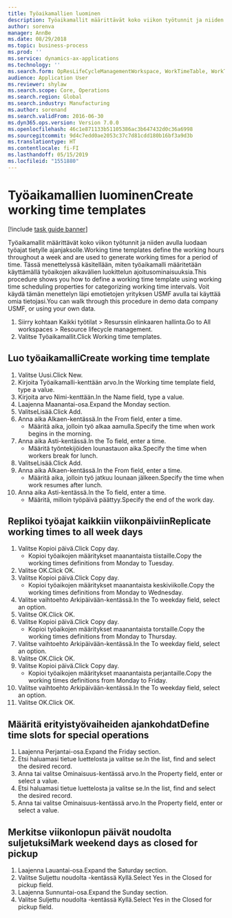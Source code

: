 ```yaml
---
title: Työaikamallien luominen
description: Työaikamallit määrittävät koko viikon työtunnit ja niiden avulla luodaan työajat tietylle ajanjaksolle.
author: sorenva
manager: AnnBe
ms.date: 08/29/2018
ms.topic: business-process
ms.prod: ''
ms.service: dynamics-ax-applications
ms.technology: ''
ms.search.form: OpResLifeCycleManagementWorkspace, WorkTimeTable, WorkTimeCopyDayDialog
audience: Application User
ms.reviewer: shylaw
ms.search.scope: Core, Operations
ms.search.region: Global
ms.search.industry: Manufacturing
ms.author: sorenand
ms.search.validFrom: 2016-06-30
ms.dyn365.ops.version: Version 7.0.0
ms.openlocfilehash: 46c1e871133b51105386ac3b647432d0c36a6998
ms.sourcegitcommit: 9d4c7edd0ae2053c37c7d81cdd180b16bf3a9d3b
ms.translationtype: HT
ms.contentlocale: fi-FI
ms.lasthandoff: 05/15/2019
ms.locfileid: "1551880"
---
```

# <a name="create-working-time-templates"></a><span data-ttu-id="76673-103">Työaikamallien luominen</span><span class="sxs-lookup"><span data-stu-id="76673-103">Create working time templates</span></span>

[!include [task guide banner](../../includes/task-guide-banner.md)]

<span data-ttu-id="76673-104">Työaikamallit määrittävät koko viikon työtunnit ja niiden avulla luodaan työajat tietylle ajanjaksolle.</span><span class="sxs-lookup"><span data-stu-id="76673-104">Working time templates define the working hours throughout a week and are used to generate working times for a period of time.</span></span> <span data-ttu-id="76673-105">Tässä menettelyssä käsitellään, miten työaikamalli määritetään käyttämällä työaikojen aikavälien luokittelun ajoitusominaisuuksia.</span><span class="sxs-lookup"><span data-stu-id="76673-105">This procedure shows you how to define a working time template using working time scheduling properties for categorizing working time intervals.</span></span> <span data-ttu-id="76673-106">Voit käydä tämän menettelyn läpi emotietojen yrityksen USMF avulla tai käyttää omia tietojasi.</span><span class="sxs-lookup"><span data-stu-id="76673-106">You can walk through this procedure in demo data company USMF, or using your own data.</span></span>

1. <span data-ttu-id="76673-107">Siirry kohtaan Kaikki työtilat > Resurssin elinkaaren hallinta.</span><span class="sxs-lookup"><span data-stu-id="76673-107">Go to All workspaces > Resource lifecycle management.</span></span>
2. <span data-ttu-id="76673-108">Valitse Työaikamallit.</span><span class="sxs-lookup"><span data-stu-id="76673-108">Click Working time templates.</span></span>

## <a name="create-working-time-template"></a><span data-ttu-id="76673-109">Luo työaikamalli</span><span class="sxs-lookup"><span data-stu-id="76673-109">Create working time template</span></span>
1. <span data-ttu-id="76673-110">Valitse Uusi.</span><span class="sxs-lookup"><span data-stu-id="76673-110">Click New.</span></span>
2. <span data-ttu-id="76673-111">Kirjoita Työaikamalli-kenttään arvo.</span><span class="sxs-lookup"><span data-stu-id="76673-111">In the Working time template field, type a value.</span></span>
3. <span data-ttu-id="76673-112">Kirjoita arvo Nimi-kenttään.</span><span class="sxs-lookup"><span data-stu-id="76673-112">In the Name field, type a value.</span></span>
4. <span data-ttu-id="76673-113">Laajenna Maanantai-osa.</span><span class="sxs-lookup"><span data-stu-id="76673-113">Expand the Monday section.</span></span>
5. <span data-ttu-id="76673-114">ValitseLisää.</span><span class="sxs-lookup"><span data-stu-id="76673-114">Click Add.</span></span>
6. <span data-ttu-id="76673-115">Anna aika Alkaen-kentässä.</span><span class="sxs-lookup"><span data-stu-id="76673-115">In the From field, enter a time.</span></span>
    * <span data-ttu-id="76673-116">Määritä aika, jolloin työ alkaa aamulla.</span><span class="sxs-lookup"><span data-stu-id="76673-116">Specify the time when work begins in the morning.</span></span>  
7. <span data-ttu-id="76673-117">Anna aika Asti-kentässä.</span><span class="sxs-lookup"><span data-stu-id="76673-117">In the To field, enter a time.</span></span>
    * <span data-ttu-id="76673-118">Määritä työntekijöiden lounastauon aika.</span><span class="sxs-lookup"><span data-stu-id="76673-118">Specify the time when workers break for lunch.</span></span>  
8. <span data-ttu-id="76673-119">ValitseLisää.</span><span class="sxs-lookup"><span data-stu-id="76673-119">Click Add.</span></span>
9. <span data-ttu-id="76673-120">Anna aika Alkaen-kentässä.</span><span class="sxs-lookup"><span data-stu-id="76673-120">In the From field, enter a time.</span></span>
    * <span data-ttu-id="76673-121">Määritä aika, jolloin työ jatkuu lounaan jälkeen.</span><span class="sxs-lookup"><span data-stu-id="76673-121">Specify the time when work resumes after lunch.</span></span>  
10. <span data-ttu-id="76673-122">Anna aika Asti-kentässä.</span><span class="sxs-lookup"><span data-stu-id="76673-122">In the To field, enter a time.</span></span>
    * <span data-ttu-id="76673-123">Määritä, milloin työpäivä päättyy.</span><span class="sxs-lookup"><span data-stu-id="76673-123">Specify the end of the work day.</span></span>  

## <a name="replicate-working-times-to-all-week-days"></a><span data-ttu-id="76673-124">Replikoi työajat kaikkiin viikonpäiviin</span><span class="sxs-lookup"><span data-stu-id="76673-124">Replicate working times to all week days</span></span>
1. <span data-ttu-id="76673-125">Valitse Kopioi päivä.</span><span class="sxs-lookup"><span data-stu-id="76673-125">Click Copy day.</span></span>
    * <span data-ttu-id="76673-126">Kopioi työaikojen määritykset maanantaista tiistaille.</span><span class="sxs-lookup"><span data-stu-id="76673-126">Copy the working times definitions from Monday to Tuesday.</span></span>  
2. <span data-ttu-id="76673-127">Valitse OK.</span><span class="sxs-lookup"><span data-stu-id="76673-127">Click OK.</span></span>
3. <span data-ttu-id="76673-128">Valitse Kopioi päivä.</span><span class="sxs-lookup"><span data-stu-id="76673-128">Click Copy day.</span></span>
    * <span data-ttu-id="76673-129">Kopioi työaikojen määritykset maanantaista keskiviikolle.</span><span class="sxs-lookup"><span data-stu-id="76673-129">Copy the working times definitions from Monday to Wednesday.</span></span>  
4. <span data-ttu-id="76673-130">Valitse vaihtoehto Arkipäivään-kentässä.</span><span class="sxs-lookup"><span data-stu-id="76673-130">In the To weekday field, select an option.</span></span>
5. <span data-ttu-id="76673-131">Valitse OK.</span><span class="sxs-lookup"><span data-stu-id="76673-131">Click OK.</span></span>
6. <span data-ttu-id="76673-132">Valitse Kopioi päivä.</span><span class="sxs-lookup"><span data-stu-id="76673-132">Click Copy day.</span></span>
    * <span data-ttu-id="76673-133">Kopioi työaikojen määritykset maanantaista torstaille.</span><span class="sxs-lookup"><span data-stu-id="76673-133">Copy the working times definitions from Monday to Thursday.</span></span>  
7. <span data-ttu-id="76673-134">Valitse vaihtoehto Arkipäivään-kentässä.</span><span class="sxs-lookup"><span data-stu-id="76673-134">In the To weekday field, select an option.</span></span>
8. <span data-ttu-id="76673-135">Valitse OK.</span><span class="sxs-lookup"><span data-stu-id="76673-135">Click OK.</span></span>
9. <span data-ttu-id="76673-136">Valitse Kopioi päivä.</span><span class="sxs-lookup"><span data-stu-id="76673-136">Click Copy day.</span></span>
    * <span data-ttu-id="76673-137">Kopioi työaikojen määritykset maanantaista perjantaille.</span><span class="sxs-lookup"><span data-stu-id="76673-137">Copy the working times definitions from Monday to Friday.</span></span>  
10. <span data-ttu-id="76673-138">Valitse vaihtoehto Arkipäivään-kentässä.</span><span class="sxs-lookup"><span data-stu-id="76673-138">In the To weekday field, select an option.</span></span>
11. <span data-ttu-id="76673-139">Valitse OK.</span><span class="sxs-lookup"><span data-stu-id="76673-139">Click OK.</span></span>

## <a name="define-time-slots-for-special-operations"></a><span data-ttu-id="76673-140">Määritä erityistyövaiheiden ajankohdat</span><span class="sxs-lookup"><span data-stu-id="76673-140">Define time slots for special operations</span></span>
1. <span data-ttu-id="76673-141">Laajenna Perjantai-osa.</span><span class="sxs-lookup"><span data-stu-id="76673-141">Expand the Friday section.</span></span>
2. <span data-ttu-id="76673-142">Etsi haluamasi tietue luettelosta ja valitse se.</span><span class="sxs-lookup"><span data-stu-id="76673-142">In the list, find and select the desired record.</span></span>
3. <span data-ttu-id="76673-143">Anna tai valitse Ominaisuus-kentässä arvo.</span><span class="sxs-lookup"><span data-stu-id="76673-143">In the Property field, enter or select a value.</span></span>
4. <span data-ttu-id="76673-144">Etsi haluamasi tietue luettelosta ja valitse se.</span><span class="sxs-lookup"><span data-stu-id="76673-144">In the list, find and select the desired record.</span></span>
5. <span data-ttu-id="76673-145">Anna tai valitse Ominaisuus-kentässä arvo.</span><span class="sxs-lookup"><span data-stu-id="76673-145">In the Property field, enter or select a value.</span></span>

## <a name="mark-weekend-days-as-closed-for-pickup"></a><span data-ttu-id="76673-146">Merkitse viikonlopun päivät noudolta suljetuksi</span><span class="sxs-lookup"><span data-stu-id="76673-146">Mark weekend days as closed for pickup</span></span>
1. <span data-ttu-id="76673-147">Laajenna Lauantai-osa.</span><span class="sxs-lookup"><span data-stu-id="76673-147">Expand the Saturday section.</span></span>
2. <span data-ttu-id="76673-148">Valitse Suljettu noudolta -kentässä Kyllä.</span><span class="sxs-lookup"><span data-stu-id="76673-148">Select Yes in the Closed for pickup field.</span></span>
3. <span data-ttu-id="76673-149">Laajenna Sunnuntai-osa.</span><span class="sxs-lookup"><span data-stu-id="76673-149">Expand the Sunday section.</span></span>
4. <span data-ttu-id="76673-150">Valitse Suljettu noudolta -kentässä Kyllä.</span><span class="sxs-lookup"><span data-stu-id="76673-150">Select Yes in the Closed for pickup field.</span></span>

